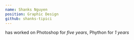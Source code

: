 ```yaml
---
name: Shanks Nguyen
position: Graphic Design
github: shanks-tipici
---
```

has worked on Photoshop for *five years*, Phython for *1 years*